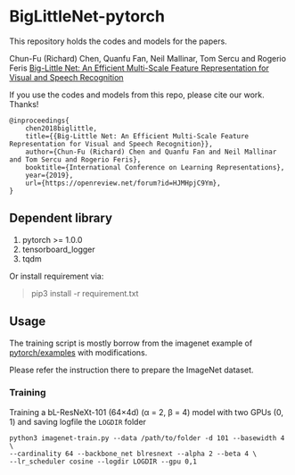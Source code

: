 # BigLittleNet-pytorch

This repository holds the codes and models for the papers.

Chun-Fu (Richard) Chen, Quanfu Fan, Neil Mallinar, Tom Sercu and Rogerio Feris
[Big-Little Net: An Efficient Multi-Scale Feature Representation for Visual and Speech Recognition](https://openreview.net/pdf?id=HJMHpjC9Ym)

If you use the codes and models from this repo, please cite our work. Thanks!

```
@inproceedings{
    chen2018biglittle,
    title={{Big-Little Net: An Efficient Multi-Scale Feature Representation for Visual and Speech Recognition}},
    author={Chun-Fu (Richard) Chen and Quanfu Fan and Neil Mallinar and Tom Sercu and Rogerio Feris},
    booktitle={International Conference on Learning Representations},
    year={2019},
    url={https://openreview.net/forum?id=HJMHpjC9Ym},
}
```

## Dependent library
1. pytorch >= 1.0.0
2. tensorboard_logger
3. tqdm

Or install requirement via:

> pip3 install -r requirement.txt

## Usage

The training script is mostly borrow from the imagenet example of [pytorch/examples](https://github.com/pytorch/examples/tree/master/imagenet) with modifications.

Please refer the instruction there to prepare the ImageNet dataset.

### Training

Training a bL-ResNeXt-101 (64×4d) (α = 2, β = 4) model with two GPUs (0, 1) and saving logfile the `LOGDIR` folder
```
python3 imagenet-train.py --data /path/to/folder -d 101 --basewidth 4 \
--cardinality 64 --backbone_net blresnext --alpha 2 --beta 4 \
--lr_scheduler cosine --logdir LOGDIR --gpu 0,1
```
